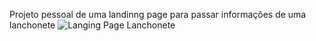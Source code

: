 Projeto pessoal de uma landinng page para passar informações de uma lanchonete
![Langing Page Lanchonete](https://github.com/Imayagmb/Langing-Page-Lanchonete/assets/129901845/6c804457-eeb6-4d8d-8b32-46a57f610cae)
